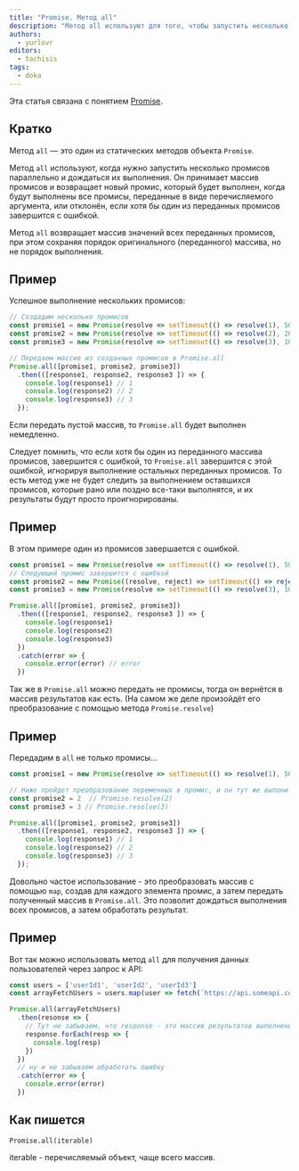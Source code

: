 ```yaml
---
title: "Promise. Метод all"
description: "Метод all используют для того, чтобы запустить несколько промисов параллельно и дождаться, когда они все выполнятся."
authors:
  - yurlovr
editors:
  - tachisis
tags:
  - doka
---
```


Эта статья связана с понятием [Promise](/js/promise).

## Кратко
Метод `all` — это один из статических методов объекта `Promise`.

Метод `all` используют, когда нужно запустить несколько промисов параллельно и дождаться их выполнения.
Он принимает массив промисов и возвращает новый промис, который будет выполнен, когда будут выполнены все промисы, переданные в виде перечисляемого аргумента, или отклонён, если хотя бы один из переданных промисов завершится с ошибкой.

Метод `all` возвращает массив значений всех переданных промисов, при этом сохраняя порядок оригинального (переданного) массива, но не порядок выполнения.

## Пример

Успешное выполнение нескольких промисов:

```js
// Создадим несколько промисов
const promise1 = new Promise(resolve => setTimeout(() => resolve(1), 5000))
const promise2 = new Promise(resolve => setTimeout(() => resolve(2), 2000))
const promise3 = new Promise(resolve => setTimeout(() => resolve(3), 1000))

// Передаем массив из созданных промисов в Promise.all
Promise.all([promise1, promise2, promise3])
  .then(([response1, response2, response3 ]) => {
    console.log(response1) // 1
    console.log(response2) // 2
    console.log(response3) // 3
  });
```

Если передать пустой массив, то `Promise.all` будет выполнен немедленно.

Следует помнить, что если хотя бы один из переданного массива промисов, завершится с ошибкой, то `Promise.all` завершится с этой ошибкой, игнорируя выполнение остальных переданных промисов. То есть метод уже не будет следить за выполнением оставшихся промисов, которые рано или поздно все-таки выполнятся, и их результаты будут просто проигнорированы.

## Пример

В этом примере один из промисов завершается с ошибкой.
```js
const promise1 = new Promise(resolve => setTimeout(() => resolve(1), 5000))
// Следующий промис завершится с ошибкой
const promise2 = new Promise((resolve, reject) => setTimeout(() => reject('error'), 2000))
const promise3 = new Promise(resolve => setTimeout(() => resolve(3), 1000))

Promise.all([promise1, promise2, promise3])
  .then(([response1, response2, response3 ]) => {
    console.log(response1)
    console.log(response2)
    console.log(response3)
  })
  .catch(error => {
    console.error(error) // error
  })
```

Так же в `Promise.all` можно передать не промисы, тогда он вернётся в массив результатов как есть. (На самом же деле произойдёт его преобразование с помощью метода `Promise.resolve`)

## Пример

Передадим в `all` не только промисы...
```js
const promise1 = new Promise(resolve => setTimeout(() => resolve(1), 5000))

// Ниже пройдет преобразование переменных в промис, и он тут же выпонится
const promise2 = 2  // Promise.resolve(2)
const promise3 = 3 // Promise.resolve(3)

Promise.all([promise1, promise2, promise3])
  .then(([response1, response2, response3 ]) => {
    console.log(response1) // 1
    console.log(response2) // 2
    console.log(response3) // 3
  });
```

Довольно частое использование - это преобразовать массив с помощью `map`, создав для каждого элемента промис, а затем передать полученный массив в `Promise.all`. Это позволит дождаться выполнения всех промисов, а затем обработать результат.

## Пример

Вот так можно использовать метод `all` для получения данных пользователей через запрос к API:

```js
const users = ['userId1', 'userId2', 'userId3']
const arrayFetchUsers = users.map(user => fetch(`https://api.someapi.com/users/${user}`))

Promise.all(arrayFetchUsers)
  .then(resonse => {
    // Тут не забываем, что response - это массив результатов выполнения промисов
    response.forEach(resp => {
      console.log(resp)
    })
  })
  // ну и не забываем обработать ошибку
  .catch(error => {
    console.error(error)
  })
```
## Как пишется

  `Promise.all(iterable)`

  iterable - перечисляемый объект, чаще всего массив.

